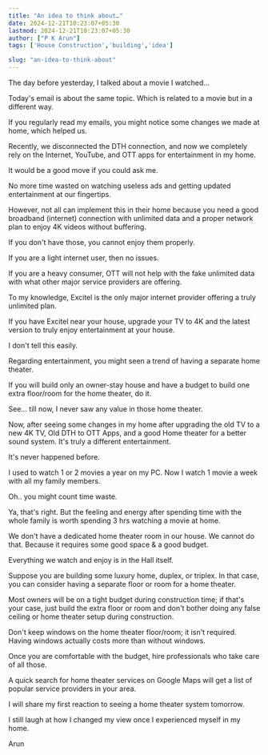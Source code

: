 ```yaml
---
title: "An idea to think about…"
date: 2024-12-21T10:23:07+05:30
lastmod: 2024-12-21T10:23:07+05:30
author: ["P K Arun"]
tags: ['House Construction','building','idea']

slug: "an-idea-to-think-about"
---
```


The day before yesterday, I talked about a movie I watched…

Today's email is about the same topic. Which is related to a movie but in a different way.

If you regularly read my emails, you might notice some changes we made at home, which helped us.

Recently, we disconnected the DTH connection, and now we completely rely on the Internet, YouTube, and OTT apps for entertainment in my home.

It would be a good move if you could ask me.

No more time wasted on watching useless ads and getting updated entertainment at our fingertips.

However, not all can implement this in their home because you need a good broadband (internet) connection with unlimited data and a proper network plan to enjoy 4K videos without buffering.

If you don't have those, you cannot enjoy them properly.

If you are a light internet user, then no issues. 

If you are a heavy consumer, OTT will not help with the fake unlimited data with what other major service providers are offering.

To my knowledge, Excitel is the only major internet provider offering a truly unlimited plan.

If you have Excitel near your house, upgrade your TV to 4K and the latest version to truly enjoy entertainment at your house.

I don't tell this easily.

Regarding entertainment, you might seen a trend of having a separate home theater.

If you will build only an owner-stay house and have a budget to build one extra floor/room for the home theater, do it.

See… till now, I never saw any value in those home theater.

Now, after seeing some changes in my home after upgrading the old TV to a new 4K TV, Old DTH to OTT Apps, and a good Home theater for a better sound system. It's truly a different entertainment.

It's never happened before.

I used to watch 1 or 2 movies a year on my PC. Now I watch 1 movie a week with all my family members.

Oh.. you might count time waste. 

Ya, that's right. But the feeling and energy after spending time with the whole family is worth spending 3 hrs watching a movie at home.

We don't have a dedicated home theater room in our house. We cannot do that. Because it requires some good space & a good budget.

Everything we watch and enjoy is in the Hall itself. 

Suppose you are building some luxury home, duplex, or triplex. In that case, you can consider having a separate floor or room for a home theater.

Most owners will be on a tight budget during construction time; if that's your case, just build the extra floor or room and don't bother doing any false ceiling or home theater setup during construction.

Don't keep windows on the home theater floor/room; it isn't required. Having windows actually costs more than without windows.

Once you are comfortable with the budget, hire professionals who take care of all those.

A quick search for home theater services on Google Maps will get a list of popular service providers in your area.

I will share my first reaction to seeing a home theater system tomorrow.

I still laugh at how I changed my view once I experienced myself in my home.

Arun